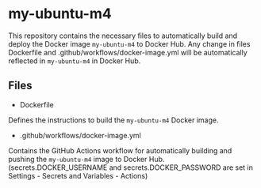 # my-ubuntu-m4
This repository contains the necessary files to automatically build and deploy the Docker image `my-ubuntu-m4` to Docker Hub.
Any change in files Dockerfile and .github/workflows/docker-image.yml will be automatically reflected in `my-ubuntu-m4` in Docker Hub.

## Files

- Dockerfile

Defines the instructions to build the `my-ubuntu-m4` Docker image.

- .github/workflows/docker-image.yml

Contains the GitHub Actions workflow for automatically building and pushing the `my-ubuntu-m4` image to Docker Hub.
(secrets.DOCKER_USERNAME and secrets.DOCKER_PASSWORD are set in Settings - Secrets and Variables - Actions)
